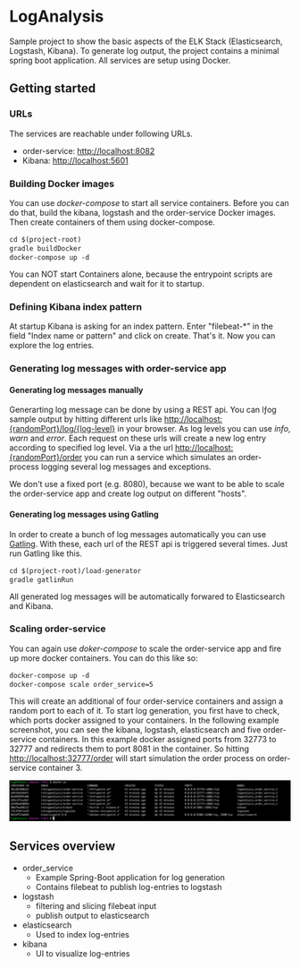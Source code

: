 # LogAnalysis

Sample project to show the basic aspects of the ELK Stack (Elasticsearch, Logstash, Kibana).
To generate log output, the project contains a minimal spring boot application.
All services are setup using Docker.

## Getting started

### URLs

The services are reachable under following URLs.

* order-service: [http://localhost:8082](http://localhost:8082)
* Kibana: [http://localhost:5601](http://localhost:5601)

### Building Docker images

You can use _docker-compose_ to start all service containers.
Before you can do that, build the kibana, logstash and the order-service Docker images.
Then create containers of them using docker-compose.

```shell
cd $(project-root)
gradle buildDocker
docker-compose up -d
```
You can NOT start Containers alone, because the entrypoint scripts are dependent on elasticsearch and wait for it to startup.

### Defining Kibana index pattern

At startup Kibana is asking for an index pattern. Enter "filebeat-\*" in the field "Index name or pattern" and click on create.
That's it. Now you can explore the log entries.

### Generating log messages with order-service app

#### Generating log messages manually
Generarting log message can be done by using a REST api. You can lƒog sample output by hitting different urls like [http://localhost:{randomPort}/log/{log-level}](http://localhost:{randomPort}/log/{log-level}) in your browser. As log levels you can use _info_, _warn_ and _error_. Each request on these urls will create a new log entry according to specified log level. Via a the url [http://localhost:{randomPort}/order](http://localhost:{randomPort0/order) you can run a service which simulates an order-process logging several log messages and exceptions.

We don't use a fixed port (e.g. 8080), because we want to be able to scale the order-service app and create log output on different "hosts".

#### Generating log messages using Gatling
In order to create a bunch of log messages automatically you can use [Gatling](http://gatling.io/#/). With these, each url of the REST api is triggered several times. Just run Gatling like this.

```shell
cd $(project-root)/load-generator
gradle gatlinRun
```

All generated log messages will be automatically forwared to Elasticsearch and Kibana.

### Scaling order-service

You can again use _doker-compose_ to scale the order-service app and fire up more docker containers. You can do this like so:

```shell
docker-compose up -d
docker-compose scale order_service=5
```

This will create an additional of four order-service containers and assign a random port to each of it. To start log generation, you first have to check, which ports docker assigned to your containers. In the following example screenshot, you can see the kibana, logstash, elasticsearch and five order-service containers. In this example docker assigned ports from 32773 to 32777 and redirects them to port 8081 in the container. So hitting
[http://localhost:32777/order](http://localhost:32777/order) will start simulation the order process on order-service container 3.

![example output of docker ps](./images/docker-ps.png?raw=true "Example output of docker ps")

## Services overview

* order_service
  * Example Spring-Boot application for log generation
  * Contains filebeat to publish log-entries to logstash
* logstash
  * filtering and slicing filebeat input
  * publish output to elasticsearch
* elasticsearch
  * Used to index log-entries
* kibana
  * UI to visualize log-entries
